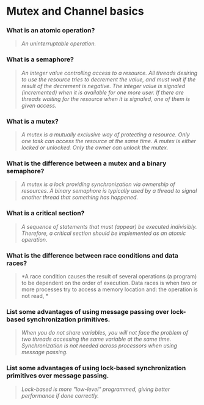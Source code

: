 # Mutex and Channel basics

### What is an atomic operation?
> *An uninterruptable operation.*

### What is a semaphore?
> *An integer value controlling access to a resource. All threads desiring to use the resource tries to decrement the value, and must wait if the result
	of the decrement is negative. The integer value is signaled (incremented) when it is available for one more user. If there are threads waiting for 
	the resource when it is signaled, one of them is given access.*

### What is a mutex?
> *A mutex is a mutually exclusive way of protecting a resource. Only one task can access the resource at the same time.
	A mutex is either locked or unlocked. Only the owner can unlock the mutex.*

### What is the difference between a mutex and a binary semaphore?
> *A mutex is a lock providing synchronization via ownership of resources. A binary semaphore is typically used by a thread to signal another thread that something has happened.*

### What is a critical section?
> *A sequence of statements that must (appear) be executed indivisibly. Therefore, a critical section should be implemented as an atomic operation.*

### What is the difference between race conditions and data races?
 > *A race condition causes the result of several operations (a program) to be dependent on the order of execution. 
	Data races is when two or more processes try to access a memory location and: the operation is not read, *

### List some advantages of using message passing over lock-based synchronization primitives.
> *When you do not share variables, you will not face the problem of two threads accessing the same variable at the same time.
	Synchronization is not needed across processors when using message passing.*

### List some advantages of using lock-based synchronization primitives over message passing.
> *Lock-based is more "low-level" programmed, giving better performance if done correctly.*
